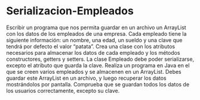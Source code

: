 # Serializacion-Empleados
 
Escribir un programa que nos permita guardar en un archivo un ArrayList con los datos de los empleados de una empresa. Cada empleado tiene la siguiente información: un nombre, una edad, un sueldo y una clave que tendrá por defecto el valor “patata”. Crea una clase con los atributos necesarios para almacenar los datos de cada empleado y los métodos constructores, getters y setters. 
La clase Empleado debe poder serializarse, excepto el atributo que guarda la clave. 
Realiza un programa en Java en el que se creen varios empleados y se almacenen en un ArrayList. Debes guardar este ArrayList en un archivo, y luego recuperar los datos mostrándolos por pantalla. Comprueba que se guardan todos los datos de los usuarios correctamente, excepto su clave.
